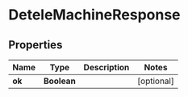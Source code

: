 
# DeteleMachineResponse

## Properties
Name | Type | Description | Notes
------------ | ------------- | ------------- | -------------
**ok** | **Boolean** |  |  [optional]



